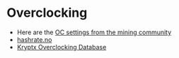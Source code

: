# Overclocking

- Here are the [OC settings from the mining community](https://docs.google.com/forms/d/e/1FAIpQLSfvRg_I5QumCBmMCwOHzel6bt5OOAA0uvJl_PBdKEtlpbRnVQ/viewform)
- [hashrate.no](https://hashrate.no/coins/ERG)
- [Kryptx Overclocking Database](https://www.kryptex.com/en/overclocking?device=all&algo=autolykos2&order=rating)
